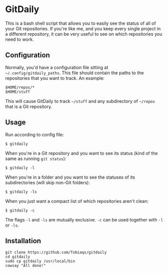 # GitDaily

This is a bash shell script that allows you to easily see the status of all of your Git repositories. If you're like me, and you keep every single project in a different repository, it can be very useful to see on which repositories you need to work.

## Configuration
Normally, you'd have a configuration file sitting at `~/.config/gitdaily_paths`. This file should contain the paths to the repositories that you want to track. An example:

```
$HOME/repos/*
$HOME/stuff
```

This will cause GitDaily to track `~/stuff` and any subdirectory of `~/repos` that is a Git repository.

## Usage

Run according to config file:
```
$ gitdaily
```

When you're in a Git repository and you want to see its status (kind of the same as running `git status`):
```
$ gitdaily -l
```

When you're in a folder and you want to see the statuses of its subdirectories (will skip non-Git folders):
```
$ gitdaily -ls
```

When you just want a compact list of which repositories aren't clean:
```
$ gitdaily -c
```

The flags `-l` and `-ls` are mutually exclusive. `-c` can be used together with `-l` or `-ls`.

## Installation
```
git clone https://github.com/Tobiaqs/gitdaily
cd gitdaily
sudo cp gitdaily /usr/local/bin
cowsay "All done!"
```